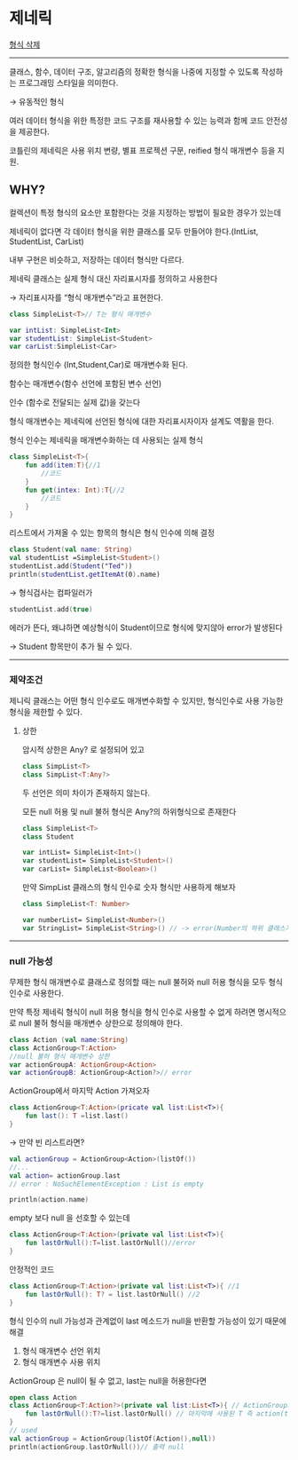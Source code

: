 # 제네릭

[형식  삭제](%E1%84%8C%E1%85%A6%E1%84%82%E1%85%A6%E1%84%85%E1%85%B5%E1%86%A8%20f0e16183fb7545228c206f1716d9a9d5/%E1%84%92%E1%85%A7%E1%86%BC%E1%84%89%E1%85%B5%E1%86%A8%20%E1%84%89%E1%85%A1%E1%86%A8%E1%84%8C%E1%85%A6%2047493b8668a54ad0b751acaadcac376a.md)

---

클래스, 함수, 데이터 구조, 알고리즘의 정확한 형식을 나중에 지정할 수 있도록 작성하는 프로그래밍 스타일을 의미한다.

→ 유동적인 형식

여러 데이터 형식을 위한 특정한 코드 구조를 재사용할 수 있는 능력과 함께 코드 안전성을 제공한다.

코틀린의 제네릭은 사용 위치 변량, 별표 프로젝션 구문, reified 형식 매개변수 등을 지원.

## WHY?

컬렉션이 특정 형식의 요소만 포함한다는 것을 지정하는 방법이 필요한 경우가 있는데

제네릭이 없다면 각 데이터 형식을 위한 클래스를 모두 만들어야 한다.(IntList, StudentList, CarList)

내부 구현은 비슷하고, 저장하는 데이터 형식만 다르다.

제네릭 클래스는 실제 형식 대신 자리표시자를 정의하고 사용한다

→ 자리표시자를 “형식 매개변수”라고 표현한다.

```kotlin
class SimpleList<T>// T는 형식 매개변수
```

```kotlin
var intList: SimpleList<Int>
var studentList: SimpleList<Student>
var carList:SimpleList<Car>
```

정의한 형식인수 (Int,Student,Car)로 매개변수화 된다.

함수는 매개변수(함수 선언에 포함된 변수 선언)

인수 (함수로 전달되는 실제 값)을 갖는다

형식 매개변수는 제네릭에 선언된 형식에 대한 자리표시자이자 설계도 역활을 한다.

형식 인수는 제네릭을 매개변수화하는 데 사용되는 실제 형식

```kotlin
class SimpleList<T>{
	fun add(item:T){//1
		//코드
	}
	fun get(intex: Int):T{//2
		//코드
	}
}
```

리스트에서 가져올 수 있는 항목의 형식은 형식 인수에 의해 결정

```kotlin
class Student(val name: String)
val studentList =SimpleList<Student>()
studentList.add(Student("Ted"))
println(studentList.getItemAt(0).name)
```

→ 형식검사는 컴파일러가

```kotlin
studentList.add(true)
```

에러가 뜬다, 왜냐하면 예상형식이 Student이므로 형식에 맞지않아 error가 발생된다

→ Student 항목만이 추가 될 수 있다.

---

### 제약조건

제니릭 클래스는 어떤 형식 인수로도 매개변수화할 수 있지만, 형식인수로 사용 가능한 형식을 제한할 수 있다.

1. 상한
    
    암시적 상한은 Any? 로  설정되어 있고
    
    ```kotlin
    class SimpList<T>
    class SimpList<T:Any?>
    ```
    
    두 선언은 의미 차이가 존재하지 않는다.
    
    모든 null 허용 및 null 불허 형식은 Any?의 하위형식으로 존재한다
    
    ```kotlin
    class SimpleList<T>
    class Student
    
    var intList= SimpleList<Int>()
    var studentList= SimpleList<Student>()
    var carList= SimpleList<Boolean>()
    ```
    
    만약 SimpList 클래스의 형식 인수로 숫자 형식만 사용하게 해보자
    
    ```kotlin
    class SimpleList<T: Number>
    
    var numberList= SimpleList<Number>()
    var StringList= SimpleList<String>() // -> error(Number의 하위 클래스가 아니다)
    ```
    

---

### null 가능성

무제한 형식 매개변수로 클래스로 정의할 때는 null 불허와 null 허용 형식을 모두 형식인수로 사용한다.

만약 특정 제네릭 형식이 null 허용 형식을 형식 인수로 사용할 수 없게 하려면 명시적으로 null 불허 형식을 매개변수 상한으로 정의해야 한다.

```kotlin
class Action (val name:String)
class ActionGroup<T:Action>
//null 불허 형식 매개변수 상한
var actionGroupA: ActionGroup<Action>
var actionGroupB: ActionGroup<Action?>// error
```

ActionGroup에서 마지막 Action 가져오자

```kotlin
class ActionGroup<T:Action>(pricate val list:List<T>){
	fun last(): T =list.last()
}
```

→ 만약 빈 리스트라면?

```kotlin
val actionGroup = ActionGroup<Action>(listOf())
//...
val action= actionGroup.last
// error : NoSuchElementException : List is empty

println(action.name)
```

empty 보다 null 을 선호할 수 있는데

```kotlin
class ActionGroup<T:Action>(private val list:List<T>){
	fun lastOrNull():T=list.lastOrNull()//error
}
```

안정적인 코드

```kotlin
class ActionGroup<T:Action>(private val list:List<T>){ //1
	fun lastOrNull(): T? = list.lastOrNull() //2
}
```

형식 인수의 null 가능성과 관계없이 last 메소드가 null을 반환할 가능성이 있기 때문에 해결

1. 형식 매개변수 선언 위치
2. 형식 매개변수 사용 위치

ActionGroup 은 null이 될 수 없고, last는 null을 허용한다면

```kotlin
open class Action
class ActionGroup<T:Action?>(private val list:List<T>){ // ActionGroup의 형식 매개변수는 T이며 <상한 제한을 통해 null만 아니면 되게 설정>
	fun lastOrNull():T?=list.lastOrNull() // 마지막에 사용된 T 즉 action(t)의 null 허용
}
// used
val actionGroup = ActionGroup(listOf(Action(),null))
println(actionGroup.lastOrNull())// 출력 null
```